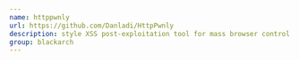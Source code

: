 ```yaml
---
name: httppwnly
url: https://github.com/Danladi/HttpPwnly
description: style XSS post-exploitation tool for mass browser control. URL : https://github.com/Danladi/HttpPwnly Groups : blackarch blackarch-webapp
group: blackarch
---
```

